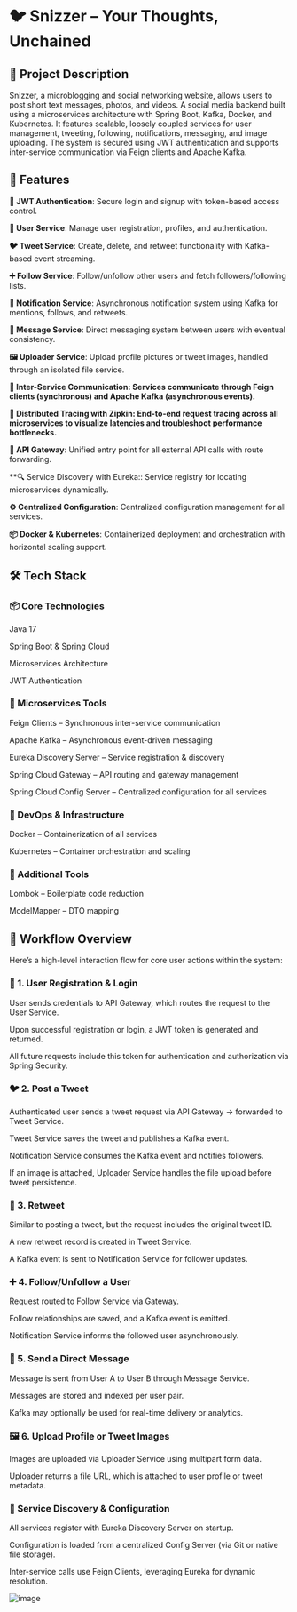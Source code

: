 # 🐦 Snizzer – Your Thoughts, Unchained
## 📝 Project Description
Snizzer, a microblogging and social networking website, allows users to post short text messages, photos, and videos. A social media backend built using a microservices architecture with Spring Boot, Kafka, Docker, and Kubernetes. It features scalable, loosely coupled services for user management, tweeting, following, notifications, messaging, and image uploading. The system is secured using JWT authentication and supports inter-service communication via Feign clients and Apache Kafka.

## 🚀 Features
**🔐 JWT Authentication**: Secure login and signup with token-based access control.

**👤 User Service**: Manage user registration, profiles, and authentication.

**🐦 Tweet Service**: Create, delete, and retweet functionality with Kafka-based event streaming.

**➕ Follow Service**: Follow/unfollow other users and fetch followers/following lists.

**📢 Notification Service**: Asynchronous notification system using Kafka for mentions, follows, and retweets.

**💬 Message Service**: Direct messaging system between users with eventual consistency.

**🖼️ Uploader Service**: Upload profile pictures or tweet images, handled through an isolated file service.

**🔄 Inter-Service Communication: Services communicate through Feign clients (synchronous) and Apache Kafka (asynchronous events).**

**🔎 Distributed Tracing with Zipkin: End-to-end request tracing across all microservices to visualize latencies and troubleshoot performance bottlenecks.**

**📡 API Gateway**: Unified entry point for all external API calls with route forwarding.

**🔍 Service Discovery with Eureka:: Service registry for locating microservices dynamically.

**⚙️ Centralized Configuration**: Centralized configuration management for all services.

**📦 Docker & Kubernetes**: Containerized deployment and orchestration with horizontal scaling support.

## 🛠️ Tech Stack
### 📦 Core Technologies

Java 17

Spring Boot & Spring Cloud

Microservices Architecture

JWT Authentication

### 🧩 Microservices Tools

Feign Clients – Synchronous inter-service communication

Apache Kafka – Asynchronous event-driven messaging

Eureka Discovery Server – Service registration & discovery

Spring Cloud Gateway – API routing and gateway management

Spring Cloud Config Server – Centralized configuration for all services

### 🐳 DevOps & Infrastructure

Docker – Containerization of all services

Kubernetes – Container orchestration and scaling

### 📁 Additional Tools

Lombok – Boilerplate code reduction

ModelMapper – DTO mapping


## 🔄 Workflow Overview
Here’s a high-level interaction flow for core user actions within the system:

### 📌 1. User Registration & Login

User sends credentials to API Gateway, which routes the request to the User Service.

Upon successful registration or login, a JWT token is generated and returned.

All future requests include this token for authentication and authorization via Spring Security.

### 🐦 2. Post a Tweet

Authenticated user sends a tweet request via API Gateway → forwarded to Tweet Service.

Tweet Service saves the tweet and publishes a Kafka event.

Notification Service consumes the Kafka event and notifies followers.

If an image is attached, Uploader Service handles the file upload before tweet persistence.

### 🔁 3. Retweet

Similar to posting a tweet, but the request includes the original tweet ID.

A new retweet record is created in Tweet Service.

A Kafka event is sent to Notification Service for follower updates.

### ➕ 4. Follow/Unfollow a User

Request routed to Follow Service via Gateway.

Follow relationships are saved, and a Kafka event is emitted.

Notification Service informs the followed user asynchronously.

### 📨 5. Send a Direct Message

Message is sent from User A to User B through Message Service.

Messages are stored and indexed per user pair.

Kafka may optionally be used for real-time delivery or analytics.

### 🖼️ 6. Upload Profile or Tweet Images

Images are uploaded via Uploader Service using multipart form data.

Uploader returns a file URL, which is attached to user profile or tweet metadata.

### 🧠 Service Discovery & Configuration

All services register with Eureka Discovery Server on startup.

Configuration is loaded from a centralized Config Server (via Git or native file storage).

Inter-service calls use Feign Clients, leveraging Eureka for dynamic resolution.

![image](https://github.com/user-attachments/assets/a2509d21-70b5-43e2-877c-06457ea8b35c)

